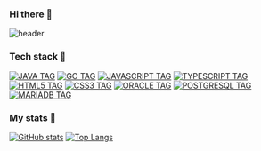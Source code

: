 ### Hi there 👋

![header](https://capsule-render.vercel.app/api?type=slice&color=auto&height=300&section=header&text=Gyeonghwan's%20github&fontSize=70)

### Tech stack 🌱
[![JAVA TAG](http://img.shields.io/badge/-Java-007396?style=flat-square&logo=java&logoColor=whitelink=https://github.com/GyeonghwanMa)](https://github.com/GyeonghwanMa) [![GO TAG](http://img.shields.io/badge/-Go-00ADD8?style=flat-square&logo=go&logoColor=white&link=https://github.com/GyeonghwanMa)](https://github.com/GyeonghwanMa) [![JAVASCRIPT TAG](http://img.shields.io/badge/-Javascript-F7DF1E?style=flat-square&logo=Javascript&logoColor=white&link=https://github.com/GyeonghwanMa)](https://github.com/GyeonghwanMa) [![TYPESCRIPT TAG](http://img.shields.io/badge/-Typescript-3178C6?style=flat-square&logo=Typescript&logoColor=white&link=https://github.com/GyeonghwanMa)](https://github.com/GyeonghwanMa) [![HTML5 TAG](http://img.shields.io/badge/-HTML-E34F26?style=flat-square&logo=HTML5&logoColor=white&link=https://github.com/GyeonghwanMa)](https://github.com/GyeonghwanMa) [![CSS3 TAG](http://img.shields.io/badge/-CSS-1572B6?style=flat-square&logo=CSS3&logoColor=white&link=https://github.com/GyeonghwanMa)](https://github.com/GyeonghwanMa) [![ORACLE TAG](http://img.shields.io/badge/-Oracle-F80000?style=flat-square&logo=Oracle&logoColor=white&link=https://github.com/GyeonghwanMa)](https://github.com/GyeonghwanMa) [![POSTGRESQL TAG](http://img.shields.io/badge/-PostgreSQL-4169E1?style=flat-square&logo=PostgreSQL&logoColor=white&link=https://github.com/GyeonghwanMa)](https://github.com/GyeonghwanMa) [![MARIADB TAG](http://img.shields.io/badge/-MariaDB-003545?style=flat-square&logo=MariaDB&logoColor=white&link=https://github.com/GyeonghwanMa)](https://github.com/GyeonghwanMa)

### My stats 🤔
[![GitHub stats](https://github-readme-stats.vercel.app/api?username=GyeonghwanMa)](https://github.com/GyeonghwanMa&show_icons=true)
[![Top Langs](https://github-readme-stats.vercel.app/api/top-langs/?username=GyeonghwanMa)](https://github.com/GyeonghwanMa)
<!--
**GyeonghwanMa/GyeonghwanMa** is a ✨ _special_ ✨ repository because its `README.md` (this file) appears on your GitHub profile.

Here are some ideas to get you started:

- 🔭 I’m currently working on ...
- 🌱 I’m currently learning ...
- 👯 I’m looking to collaborate on ...
- 🤔 I’m looking for help with ...
- 💬 Ask me about ...
- 📫 How to reach me: ...
- 😄 Pronouns: ...
- ⚡ Fun fact: ...
-->
